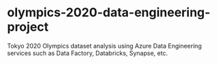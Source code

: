 # olympics-2020-data-engineering-project
Tokyo 2020 Olympics dataset analysis using Azure Data Engineering services such as Data Factory, Databricks, Synapse, etc.

